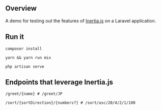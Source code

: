 ## Overview

A demo for testing out the features of [Inertia.js](https://inertiajs.com/) on a Laravel application.

## Run it

    composer install

    yarn && yarn run mix

    php artisan serve

## Endpoints that leverage Inertia.js

    /greet/{name} # /greet/JP

    /sort/{sortDirection}/{numbers?} # /sort/asc/20/4/2/1/100

